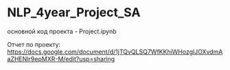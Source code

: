 # NLP_4year_Project_SA
основной код проекта - Project.ipynb

Отчет по проекту: https://docs.google.com/document/d/1jTQvQLSQ7WfKKhiWHozglJOXvdmAaZHENIr9epMXR-M/edit?usp=sharing
